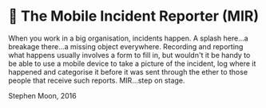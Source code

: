 # :police_car: The Mobile Incident Reporter (MIR)

When you work in a big organisation, incidents happen. A splash here...a breakage there...a missing object everywhere. Recording
and reporting what happens usually involves a form to fill in, but wouldn't it be handy to be able to use a mobile device
to take a picture of the incident, log where it happened and categorise it before it was sent through the ether to those
people that receive such reports. MIR...step on stage.

Stephen Moon, 2016
